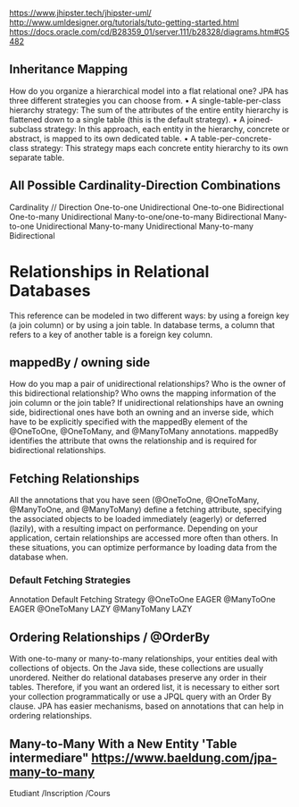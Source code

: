 https://www.jhipster.tech/jhipster-uml/
http://www.umldesigner.org/tutorials/tuto-getting-started.html
https://docs.oracle.com/cd/B28359_01/server.111/b28328/diagrams.htm#G5482

##  Inheritance Mapping
How do you organize a hierarchical model into a flat relational one? JPA has three different strategies you can
choose from.
•	 A single-table-per-class hierarchy strategy: The sum of the attributes of the entire entity
hierarchy is flattened down to a single table (this is the default strategy).
•	 A joined-subclass strategy: In this approach, each entity in the hierarchy, concrete or abstract,
is mapped to its own dedicated table.
•	 A table-per-concrete-class strategy: This strategy maps each concrete entity hierarchy to its own
separate table.

## All Possible Cardinality-Direction Combinations

Cardinality // Direction
One-to-one Unidirectional
One-to-one Bidirectional
One-to-many Unidirectional
Many-to-one/one-to-many Bidirectional
Many-to-one Unidirectional
Many-to-many Unidirectional
Many-to-many Bidirectional

# Relationships in Relational Databases
This reference can be modeled in two different ways: by using a foreign key (a join column) or by
using a join table. In database terms, a column that refers to a key of another table is a foreign key column.

## mappedBy / owning side

How do you map a pair of unidirectional relationships? Who is the owner of this bidirectional relationship? Who
owns the mapping information of the join column or the join table? If unidirectional relationships have an owning side,
bidirectional ones have both an owning and an inverse side, which have to be explicitly specified with the mappedBy
element of the @OneToOne, @OneToMany, and @ManyToMany annotations. mappedBy identifies the attribute that owns the
relationship and is required for bidirectional relationships.


## Fetching Relationships
All the annotations that you have seen (@OneToOne, @OneToMany, @ManyToOne, and @ManyToMany) define a fetching
attribute, specifying the associated objects to be loaded immediately (eagerly) or deferred (lazily), with a resulting
impact on performance. Depending on your application, certain relationships are accessed more often than others.
In these situations, you can optimize performance by loading data from the database when.

### Default Fetching Strategies
Annotation Default Fetching Strategy
@OneToOne EAGER
@ManyToOne EAGER
@OneToMany LAZY
@ManyToMany LAZY

## Ordering Relationships / @OrderBy
With one-to-many or many-to-many relationships, your entities deal with collections of objects. On the Java side, these
collections are usually unordered. Neither do relational databases preserve any order in their tables. Therefore, if you
want an ordered list, it is necessary to either sort your collection programmatically or use a JPQL query with an Order
By clause. JPA has easier mechanisms, based on annotations that can help in ordering relationships.

##  Many-to-Many With a New Entity 'Table intermediare" https://www.baeldung.com/jpa-many-to-many
Etudiant /Inscription /Cours